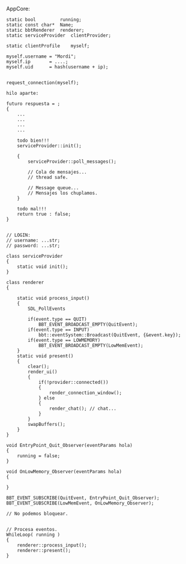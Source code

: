 AppCore: 

	static bool 		running;
	static const char* 	Name;
	static bbtRenderer 	renderer;
	static serviceProvider  clientProvider;

	static clientProfile	myself;

	myself.username = "Mordi";
	myself.ip       = ....;
	myself.uid      = hash(username + ip);


	request_connection(myself);

	hilo aparte:
	
	futuro respuesta = ;
	{
		...
		...
		...
		...

		todo bien!!!
		serviceProvider::init();

		{
			serviceProvider::poll_messages();

			// Cola de mensajes...
			// thread safe.

			// Message queue...
			// Mensajes los chuplamos.
		}

		todo mal!!!
		return true : false;
	}


	// LOGIN:
	// username: ...str;
	// password: ...str;

	class serviceProvider
	{
		static void init();
	}

	class renderer
	{

		static void process_input()
		{
			SDL_PollEvents

			if(event.type == QUIT)
				BBT_EVENT_BROADCAST_EMPTY(QuitEvent);
			if(event.type == INPUT)
				bbt::eventSystem::Broadcast(QuitEvent, {&event.key});
			if(event.type == LOWMEMORY)
				BBT_EVENT_BROADCAST_EMPTY(LowMemEvent);
		}
		static void present()
		{
			clear();
			render_ui()
			{
				if(!provider::connected())
				{
					render_connection_window();
				} else
				{
					render_chat(); // chat...
				}
			}
			swapBuffers();
		}
	}

	void EntryPoint_Quit_Observer(eventParams hola)
	{
		running = false;
	}

	void OnLowMemory_Observer(eventParams hola)
	{

	}

	BBT_EVENT_SUBSCRIBE(QuitEvent, EntryPoint_Quit_Observer);
	BBT_EVENT_SUBSCRIBE(LowMemEvent, OnLowMemory_Observer);

	// No podemos bloquear.


	// Procesa eventos.
	WhileLoop( running )
	{
		renderer::process_input();
		renderer::present();
	}